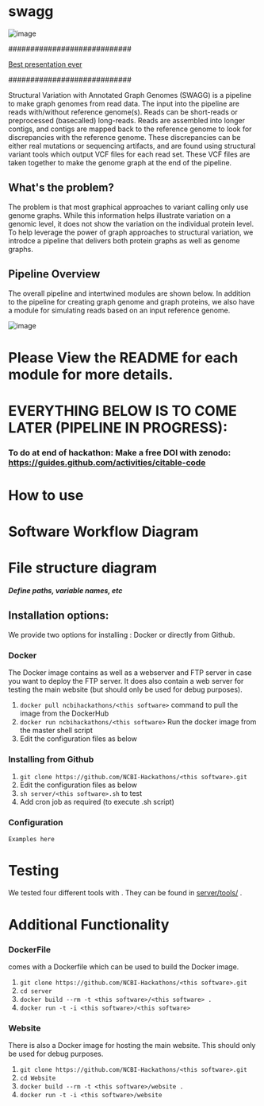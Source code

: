 # swagg
![image](swagg-logo/SWAGG_LOGO_V1.png)

############################

[Best presentation ever](https://docs.google.com/presentation/d/1XF90ZZjPbDQwLnceKt-horqu6ape1YOqvThX-Rvs4PE/edit#slide=id.g9c3edc47b7_2_0)

############################

Structural Variation with Annotated Graph Genomes (SWAGG) is a pipeline to make graph genomes from read data. The input into the pipeline are reads with/without reference genome(s). Reads can be short-reads or preprocessed (basecalled) long-reads. Reads are assembled into longer contigs, and contigs are mapped back to the reference genome to look for discrepancies with the reference genome. These discrepancies can be either real mutations or sequencing artifacts, and are found using structural variant tools which output VCF files for each read set. These VCF files are taken together to make the genome graph at the end of the pipeline.

## What's the problem?
The problem is that most graphical approaches to variant calling only use genome graphs. While this information helps illustrate variation on a genomic level, it does not show the variation on the individual protein level. To help leverage the power of graph approaches to structural variation, we introdce a pipeline that delivers both protein graphs as well as genome graphs. 


## Pipeline Overview
The overall pipeline and intertwined modules are shown below. In addition to the pipeline for creating graph genome and graph proteins, we also have a module for simulating reads based on an input reference genome. 

![image](swagg-pipeline/SWAGG_PIPELINE_V1.png)


# Please View the README for each module for more details.


















# EVERYTHING BELOW IS TO COME LATER (PIPELINE IN PROGRESS):

### To do at end of hackathon: Make a free DOI with zenodo: <https://guides.github.com/activities/citable-code>

# How to use <this software>

# Software Workflow Diagram

# File structure diagram 
#### _Define paths, variable names, etc_

## Installation options:

We provide two options for installing <this software>: Docker or directly from Github.

### Docker

The Docker image contains <this software> as well as a webserver and FTP server in case you want to deploy the FTP server. It does also contain a web server for testing the <this software> main website (but should only be used for debug purposes).

1. `docker pull ncbihackathons/<this software>` command to pull the image from the DockerHub
2. `docker run ncbihackathons/<this software>` Run the docker image from the master shell script
3. Edit the configuration files as below

### Installing <this software> from Github

1. `git clone https://github.com/NCBI-Hackathons/<this software>.git`
2. Edit the configuration files as below
3. `sh server/<this software>.sh` to test
4. Add cron job as required (to execute <this software>.sh script)

### Configuration

```Examples here```

# Testing

We tested four different tools with <this software>. They can be found in [server/tools/](server/tools/) . 

# Additional Functionality

### DockerFile

<this software> comes with a Dockerfile which can be used to build the Docker image.

  1. `git clone https://github.com/NCBI-Hackathons/<this software>.git`
  2. `cd server`
  3. `docker build --rm -t <this software>/<this software> .`
  4. `docker run -t -i <this software>/<this software>`
  
### Website

There is also a Docker image for hosting the main website. This should only be used for debug purposes.

  1. `git clone https://github.com/NCBI-Hackathons/<this software>.git`
  2. `cd Website`
  3. `docker build --rm -t <this software>/website .`
  4. `docker run -t -i <this software>/website`
  
